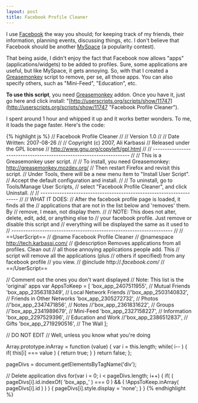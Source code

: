 ```yaml
---
layout: post
title: Facebook Profile Cleaner
---
```


I use [Facebook](http://www.facebook.com) the way you should; for keeping track of my friends, their information, planning events, discussing things, etc. I don't believe that Facebook should be another [MySpace](http://www.myspace.com) (a popularity contest).


That being aside, I didn't enjoy the fact that Facebook now allows "apps" (applications/widgets) to be added to profiles. Sure, some applications are useful, but like MySpace, it gets annoying. So, with that I created a [Greasemonkey](https://addons.mozilla.org/en-US/firefox/addon/748) script to remove, per se, all those apps. You can also specify others, such as "Mini-Feed", "Education", etc.

**To use this script**, you need [Greasemonkey](https://addons.mozilla.org/en-US/firefox/addon/748) addon. Once you have it, just go here and click install: "[http://userscripts.org/scripts/show/11747](http://userscripts.org/scripts/show/11747 "Facebook Profile Cleaner").</p>

I spent around 1 hour and whipped it up and it works better wonders. To me, it loads the page faster. Here's the code:

{% highlight js %}
// Facebook Profile Cleaner
//
// Version 1.0
//
// Date Written: 2007-08-26
//
// Copyright (c) 2007, Ali Karbassi
// Released under the GPL license
// http://www.gnu.org/copyleft/gpl.html
//
// --------------------------------------------------------------------
//
// This is a Greasemonkey user script.
//
// To install, you need Greasemonkey: http://greasemonkey.mozdev.org/
// Then restart Firefox and revisit this script.
// Under Tools, there will be a new menu item to "Install User Script".
// Accept the default configuration and install.
//
// To uninstall, go to Tools/Manage User Scripts,
// select "Facebook Profile Cleaner", and click Uninstall.
//
// --------------------------------------------------------------------
//
// WHAT IT DOES:
// After the facebook profile page is loaded, it finds all the
// applications that are not in the list below and 'removes' them. By
// remove, I mean, not display them.
//
// NOTE: This does not alter, delete, edit, add, or anything else to
//       your facebook profile. Just remove or disable this script and
//       everything will be displayed the same as it used to
// --------------------------------------------------------------------
//
// ==UserScript==
// @name           Facebook Profile Cleaner
// @namespace      http://tech.karbassi.com/
// @description    Removes applications from all profiles. Clean out
//                 all those annoying applications people add. This
//                 script will remove all the applications (plus
//                 others if specified) from any facebook profile
//                 you view.
// @include        http://*.facebook.com/*
// ==/UserScript==

// Comment out the ones you don't want displayed
// Note: This list is the 'original' apps
var AppsToKeep =
	[
		'box_app_2407511955',	// Mutual Friends
		'box_app_2356318349',	// Local Network Friends
		//'box_app_2503140832',	// Friends in Other Networks
		'box_app_2305272732',	// Photos
		//'box_app_2347471856',	// Notes
		//'box_app_2361831622',	// Groups
		//'box_app_2341989679',	// Mini-Feed
		'box_app_2327158227',	// Information
		'box_app_2297529396',	// Education and Work
		//'box_app_2386512837',	// Gifts
		'box_app_2719290516',	// The Wall
	];


// DO NOT EDIT
// Well, unless you know what you're doing

Array.prototype.inArray = function (value)
{
	var i = this.length;
	while( i-- )
	{
		if( this[i] === value )
		{
			return true;
		}
	}
	return false;
};

pageDivs = document.getElementsByTagName('div');

// Delete application divs
for(var i = 0; i < pageDivs.length; i++)
{
	if( ( pageDivs[i].id.indexOf( 'box_app_' ) === 0 ) && ( !AppsToKeep.inArray( pageDivs[i].id ) ) )
	{
		pageDivs[i].style.display = 'none';
	}
}
{% endhighlight %}
